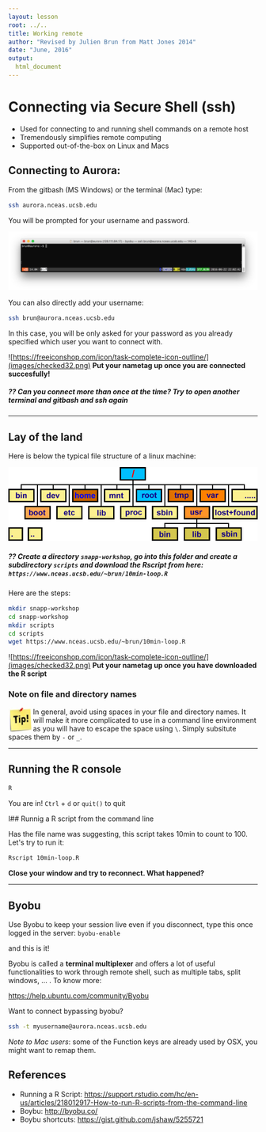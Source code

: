 ```yaml
---
layout: lesson
root: ../..
title: Working remote
author: "Revised by Julien Brun from Matt Jones 2014"
date: "June, 2016"
output:
  html_document
---
```


Connecting via Secure Shell (ssh)
=================================

* Used for connecting to and running shell commands on a remote host
* Tremendously simplifies remote computing
* Supported out-of-the-box on Linux and Macs

##	 Connecting to Aurora:

From the gitbash (MS Windows) or the terminal (Mac) type:

```bash
ssh aurora.nceas.ucsb.edu
```
You will be prompted for your username and password.

![aurora_ssh](images/aurora-ssh.png)

You can also directly add your username:

```bash
ssh brun@aurora.nceas.ucsb.edu
```

In this case, you will be only asked for your password as you already specified which user you want to connect with.

![https://freeiconshop.com/icon/task-complete-icon-outline/](images/checked32.png)  **Put your nametag up once you are connected succesfully!**

##### ?? Can you connect more than once at the time? Try to open another terminal and gitbash and ssh again


---

## Lay of the land

Here is below the typical file structure of a linux machine:

![](images/f778-1.gif
    "http://www.informatics.buzdo.com/p778_debian_root_boot_bin_lib_dev.htm")


##### ?? Create a directory `snapp-workshop`, go into this folder and create a subdirectory `scripts` and download the Rscript from here: `https://www.nceas.ucsb.edu/~brun/10min-loop.R`

Here are the steps:

```bash
mkdir snapp-workshop
cd snapp-workshop
mkdir scripts
cd scripts
wget https://www.nceas.ucsb.edu/~brun/10min-loop.R
```

![https://freeiconshop.com/icon/task-complete-icon-outline/](images/checked32.png)  **Put your nametag up once you have downloaded the R script**


### Note on file and directory names

<img style="float: left;width: 50px;" src=images/tip.png /> In general, avoid using spaces in your file and directory names. It will make it more complicated to use in a command line environment as you will have to escape the space using `\`. Simply subsitute spaces them by ` - ` or ` _ `.

---

## Running the R console

```bash
R
```
You are in! `Ctrl` + `d` or `quit()` to quit

I## Runnig a R script from the command line

Has the file name was suggesting, this script takes 10min to count to 100. Let's try to run it:

```bash
Rscript 10min-loop.R
```

**Close your window and try to reconnect. What happened?**

---

## Byobu

Use Byobu to keep your session live even if you disconnect, type this once logged in the server:  `byobu-enable`

and this is it!

Byobu is called a **terminal multiplexer** and offers a lot of useful functionalities to work through remote shell, such as multiple tabs, split windows, ... . To know more:

https://help.ubuntu.com/community/Byobu 

Want to connect bypassing byobu?

```bash
ssh -t myusername@aurora.nceas.ucsb.edu
```

*Note to Mac users*: some of the Function keys are already used by OSX, you might want to remap them.


## References

* Running a R Script: https://support.rstudio.com/hc/en-us/articles/218012917-How-to-run-R-scripts-from-the-command-line
* Boybu: http://byobu.co/
* Boybu shortcuts: https://gist.github.com/jshaw/5255721

